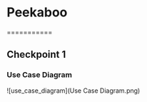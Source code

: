 # Peekaboo
===========

## Checkpoint 1

### Use Case Diagram
![use_case_diagram](Use Case Diagram.png)
